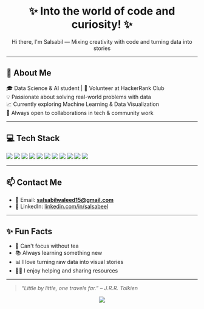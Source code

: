 <h1 align="center">✨ Into the world of code and curiosity! ✨</h1>
<p align="center">Hi there, I'm Salsabil — Mixing creativity with code and turning data into stories </p>



---

## 🧕 About Me

🎓 Data Science & AI student | 💼 Volunteer at HackerRank Club  
💡 Passionate about solving real-world problems with data  
📈 Currently exploring Machine Learning & Data Visualization  
🤝 Always open to collaborations in tech & community work

---

## 💻 Tech Stack

<p align="left">
  <!-- Python & Libraries -->
  <img src="https://img.shields.io/badge/Python-3776AB?style=for-the-badge&logo=python&logoColor=white" />
  <img src="https://img.shields.io/badge/pandas-150458?style=for-the-badge&logo=pandas&logoColor=white" />
  <img src="https://img.shields.io/badge/numpy-013243?style=for-the-badge&logo=numpy&logoColor=white" />
  <img src="https://img.shields.io/badge/scikit--learn-F7931E?style=for-the-badge&logo=scikit-learn&logoColor=white" />

  <!-- Visualization Tools -->
  <img src="https://img.shields.io/badge/Matplotlib-11557c?style=for-the-badge&logo=matplotlib&logoColor=white" />
  <img src="https://img.shields.io/badge/Seaborn-3e7b91?style=for-the-badge&logo=seaborn&logoColor=white" />
  <img src="https://img.shields.io/badge/Plotly-3f4f75?style=for-the-badge&logo=plotly&logoColor=white" />

  <!-- Languages & Tools -->
  <img src="https://img.shields.io/badge/Java-ED8B00?style=for-the-badge&logo=java&logoColor=white" />
  <img src="https://img.shields.io/badge/SQL-4479A1?style=for-the-badge&logo=mysql&logoColor=white" />
  <img src="https://img.shields.io/badge/Power BI-F2C811?style=for-the-badge&logo=powerbi&logoColor=black" />

  <img src="https://img.shields.io/badge/GitHub-181717?style=for-the-badge&logo=github&logoColor=white" />
</p>

---

## 📫 Contact Me

- 📧 Email: **salsabilwaleed15@gmail.com**  
- 💼 LinkedIn: [linkedin.com/in/salsabeel](www.linkedin.com/in/salsabil-waleed-211549288)  

---

## ✨ Fun Facts

- 🧋 Can't focus without tea  
- 📚 Always learning something new  
- 📊 I love turning raw data into visual stories  
- 👩‍🏫 I enjoy helping and sharing resources

---


> _“Little by little, one travels far.” –  J.R.R. Tolkien_

<p align="center">
<img src="https://capsule-render.vercel.app/api?type=waving&color=0E76A8&height=100&section=footer"/>
</p>

